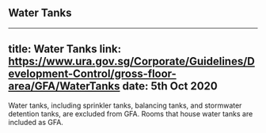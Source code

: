 
## Water Tanks
---
title: Water Tanks
link: https://www.ura.gov.sg/Corporate/Guidelines/Development-Control/gross-floor-area/GFA/WaterTanks
date: 5th Oct 2020
---

Water tanks, including sprinkler tanks, balancing tanks, and stormwater detention tanks, are excluded from GFA. Rooms that house water tanks are included as GFA.
